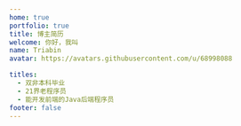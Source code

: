 ```yaml
---
home: true
portfolio: true
title: 博主简历
welcome: 你好，我叫
name: Triabin
avatar: https://avatars.githubusercontent.com/u/68998088

titles:
  - 双非本科毕业
  - 21界老程序员
  - 能开发前端的Java后端程序员
footer: false
---
```

